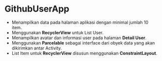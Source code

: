 # GithubUserApp
- Menampilkan data pada halaman aplikasi dengan minimal jumlah 10 item. 
- Menggunakan **RecyclerView** untuk List User. 
- Menampilkan avatar dan informasi user pada halaman **Detail User**. 
- Menggunakan **Parcelable** sebagai interface dari obyek data yang akan dikirimkan antar Activity. 
- List Item untuk **RecyclerView** disusun menggunakan **ConstraintLayout**. 
